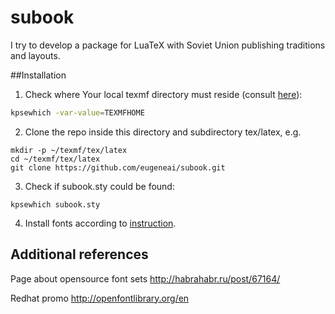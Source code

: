 # subook

I try to develop a package for LuaTeX with Soviet Union publishing traditions and layouts.

##Installation

1. Check where Your local texmf directory must reside (consult [here](http://tex.stackexchange.com/questions/1137/where-do-i-place-my-own-sty-or-cls-files-to-make-them-available-to-all-my-te)):
``` sh
kpsewhich -var-value=TEXMFHOME
```
2. Clone the repo inside this directory and subdirectory tex/latex, e.g.
```
mkdir -p ~/texmf/tex/latex
cd ~/texmf/tex/latex
git clone https://github.com/eugeneai/subook.git
```
3. Check if subook.sty could be found:
```
kpsewhich subook.sty
```
4. Install fonts according to [instruction](https://github.com/eugeneai/ttf-otf-font-set).

## Additional references

Page about opensource font sets http://habrahabr.ru/post/67164/

Redhat promo http://openfontlibrary.org/en

